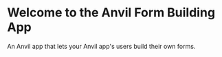 # Welcome to the Anvil Form Building App

An Anvil app that lets your Anvil app's users build their own forms.

